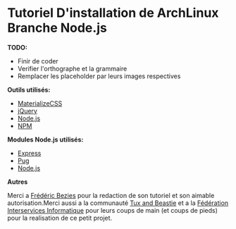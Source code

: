 # Tutoriel D'installation de ArchLinux Branche Node.js

**TODO:**

- Finir de coder
- Verifier l'orthographe et la grammaire
- Remplacer les placeholder par leurs images respectives

**Outils utilisés:**

- [MaterializeCSS](https://materializecss.com/)
- [jQuery](https://jquery.com/)
- [Node.js](https://nodejs.org/en/)
- [NPM](https://www.npmjs.com/)

**Modules Node.js utilisés:**

- [Express](https://www.npmjs.com/package/express)
- [Pug](https://www.npmjs.com/package/pug)
- [Node.js](https://nodejs.org/en/)

**Autres**

Merci a [Frédéric Bezies](http://frederic.bezies.free.fr/blog/) pour la redaction de son tutoriel et son aimable autorisation.Merci aussi a la communauté [Tux and Beastie](https://discord.gg/sXEH7cB) et a la [Fédération Interservices Informatique](https://discord.gg/SptGDpM) pour leurs coups de main (et coups de pieds) pour la realisation de ce petit projet.
